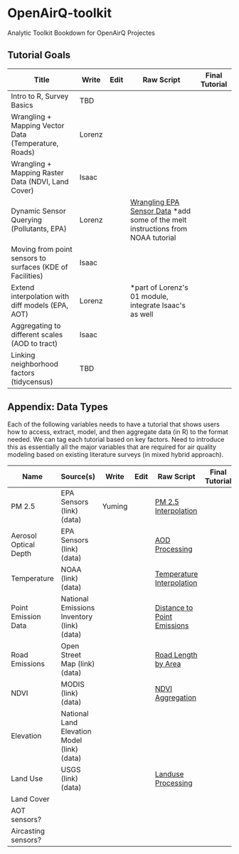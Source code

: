 # OpenAirQ-toolkit
Analytic Toolkit Bookdown for OpenAirQ Projectes

## Tutorial Goals 

 Title | Write | Edit | Raw Script | Final Tutorial 
 --- | --- | --- | --- | --- | 
Intro to R, Survey Basics| TBD | | | 
Wrangling + Mapping Vector Data (Temperature, Roads) | Lorenz | | |  
Wrangling + Mapping Raster Data (NDVI, Land Cover) | Isaac | | |  
Dynamic Sensor Querying (Pollutants, EPA) | Lorenz |  |[Wrangling EPA Sensor Data](https://github.com/GeoDaCenter/OpenAirQ-toolkit/blob/master/Documentation/01-weather.Rmd) *add some of the melt instructions from NOAA tutorial| 
Moving from point sensors to surfaces (KDE of Facilities) | Isaac | | |  
Extend interpolation with diff models (EPA, AOT) | Lorenz | | *part of Lorenz's 01 module, integrate Isaac's as well |  
Aggregating to different scales (AOD to tract)  | Isaac | | |  
Linking neighborhood factors (tidycensus) | TBD | | |  

## Appendix: Data Types
Each of the following variables needs to have a tutorial that shows users how to access, extract, model, and then aggregate data (in R) to the format needed. We can tag each tutorial based on key factors. Need to introduce this as essentially all the major variables that are required for air quality modeling based on existing literature surveys (in mixed hybrid approach).

Name | Source(s) | Write | Edit | Raw Script | Final Tutorial
--- | --- | --- | --- | --- | ---  
PM 2.5 | EPA Sensors (link) (data) | Yuming |  | [PM 2.5 Interpolation](https://github.com/GeoDaCenter/OpenAirQ-phase1/tree/master/data-workflows/sensors/epa-sensors/PM25) | 
Aerosol Optical Depth | EPA Sensors (link) (data) |  |  | [AOD Processing](https://github.com/GeoDaCenter/OpenAirQ-phase1/tree/master/data-workflows/aod-MAIAC) | 
Temperature | NOAA (link) (data) | | | [Temperature Interpolation](https://github.com/GeoDaCenter/OpenAirQ-phase1/tree/master/data-workflows/covariates/meteorological-data/Temperature)
Point Emission Data | National Emissions Inventory (link) (data) |  | | [Distance to Point Emissions](https://github.com/GeoDaCenter/OpenAirQ-phase1/tree/master/data-workflows/covariates/point-emissions) |  
Road Emissions | Open Street Map (link) (data) |  |  | [Road Length by Area](https://github.com/GeoDaCenter/OpenAirQ-phase1/tree/master/data-workflows/covariates/road-emissions) | 
NDVI | MODIS (link) (data) |  |  | [NDVI Aggregation](https://github.com/GeoDaCenter/OpenAirQ-phase1/tree/master/data-workflows/covariates/ndvi-data) | 
Elevation | National Land Elevation Model (link) (data) |  |  |  | 
Land Use | USGS (link) (data) |   || [Landuse Processing](https://github.com/GeoDaCenter/OpenAirQ-phase1/blob/master/data-workflows/covariates/land-use/processLU.R) | 
Land Cover |  |  |  |  |   
AOT sensors? |  |  |  |  |   
Aircasting sensors? |  |  |  |  |   






